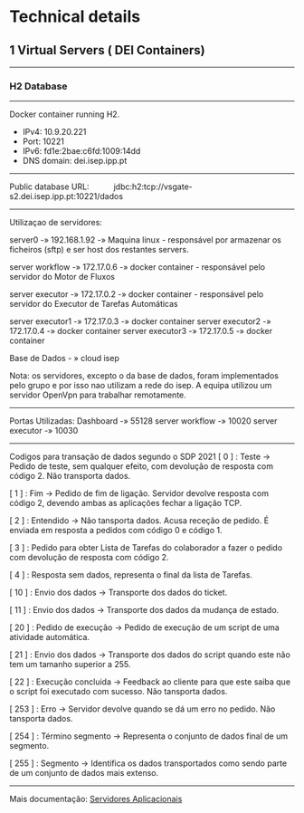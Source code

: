 # Technical details

## 1 Virtual Servers ( DEI Containers)

***
### H2 Database
***
Docker container running H2.

 - IPv4: 10.9.20.221
 - Port: 10221
 - IPv6: fd1e:2bae:c6fd:1009:14dd
 - DNS domain: dei.isep.ipp.pt
***
Public database URL:&nbsp;&nbsp;&nbsp;&nbsp;&nbsp;&nbsp;&nbsp;&nbsp;&nbsp;&nbsp; jdbc:h2:tcp://vsgate-s2.dei.isep.ipp.pt:10221/dados 
***
Utilizaçao de servidores:

server0 -» 192.168.1.92  -» Maquina linux - responsável por armazenar os ficheiros (sftp) e ser host dos restantes servers.

server workflow -» 172.17.0.6 -» docker container - responsável pelo servidor do Motor de Fluxos

server executor -» 172.17.0.2 -» docker container - responsável pelo servidor do Executor de Tarefas Automáticas

server executor1 -» 172.17.0.3 -» docker container
server executor2 -» 172.17.0.4 -» docker container
server executor3 -» 172.17.0.5 -» docker container

Base de Dados - » cloud isep 

Nota: os servidores, excepto o da base de dados, foram implementados pelo grupo e por isso nao utilizam a rede do isep. A equipa utilizou um servidor OpenVpn para trabalhar remotamente.

***

Portas Utilizadas:
Dashboard -» 55128
server workflow -» 10020
server executor -» 10030


***
Codigos para transação de dados segundo o SDP 2021
[ 0 ] : Teste -> Pedido de teste, sem qualquer efeito, com devolução de resposta com código 2. Não transporta dados.

[ 1 ] : Fim -> Pedido de fim de ligação. Servidor devolve resposta com código 2, devendo ambas as aplicações fechar a ligação TCP.

[ 2 ] : Entendido -> Não tansporta dados. Acusa receção de pedido. É
enviada em resposta a pedidos com código 0 e código 1.

[ 3 ] : Pedido para obter Lista de Tarefas do colaborador a fazer o pedido com devolução de resposta com código 2.

[ 4 ] : Resposta sem dados, representa o final da lista de Tarefas.

[ 10 ] : Envio dos dados -> Transporte dos dados do ticket.

[ 11 ] : Envio dos dados -> Transporte dos dados da mudança de estado.

[ 20 ] : Pedido de execução -> Pedido de execução de um script de uma atividade automática.

[ 21 ] : Envio dos dados -> Transporte dos dados do script quando este não tem um tamanho superior a 255.

[ 22 ] : Execução concluida ->  Feedback ao cliente para que este saiba que o script foi executado com sucesso. Não tansporta dados. 

[ 253 ] : Erro -> Servidor devolve quando se dá um erro no pedido. Não tansporta dados.

[ 254 ] : Término segmento -> Representa o conjunto de dados final de um segmento.

[ 255 ] : Segmento -> Identifica os dados transportados como sendo parte de um conjunto de dados mais extenso.



***
Mais documentação:
[Servidores Aplicacionais](https://bitbucket.org/1190731/lei20_21_s4_2dl_1/src/master/Servidor(es)%20Aplicacional(ais)/)

